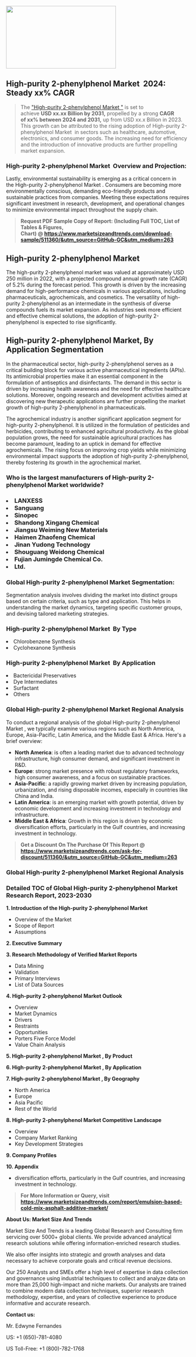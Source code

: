 <p><img class="alignnone size-medium wp-image-20088" src="https://ffe5etoiles.com/wp-content/uploads/2024/12/MST1-300x171.png" alt="" width="300" height="171" /></p><h2 id="ember46" class="ember-view reader-text-block__heading-2">High-purity 2-phenylphenol Market &nbsp;2024: Steady&nbsp;xx% CAGR</h2><blockquote id="ember47" class="ember-view reader-text-block__blockquote">The&nbsp;<a class="app-aware-link " href="https://www.marketsizeandtrends.com/download-sample/511360/&utm_source=GitHub-GC&utm_medium=263" target="_blank" data-test-app-aware-link="">"High-purity 2-phenylphenol Market "</a>&nbsp;is set to achieve&nbsp;<strong>USD&nbsp;xx.xx&nbsp;Billion by 2031,</strong>&nbsp;propelled by a strong&nbsp;<strong>CAGR of&nbsp;xx% between 2024 and 2031,</strong>&nbsp;up from USD xx.x Billion in 2023. This growth can be attributed to the rising adoption of&nbsp;High-purity 2-phenylphenol Market &nbsp;in sectors such as healthcare, automotive, electronics, and consumer goods. The increasing need for efficiency and the introduction of innovative products are further propelling market expansion.</blockquote><h3 id="ember48" class="ember-view reader-text-block__heading-3">High-purity 2-phenylphenol Market &nbsp;Overview and Projection:</h3><p id="ember49" class="ember-view reader-text-block__paragraph">Lastly, environmental sustainability is emerging as a critical concern in the&nbsp;High-purity 2-phenylphenol Market . Consumers are becoming more environmentally conscious, demanding eco-friendly products and sustainable practices from companies. Meeting these expectations requires significant investment in research, development, and operational changes to minimize environmental impact throughout the supply chain.</p><blockquote id="ember50" class="ember-view reader-text-block__blockquote"><strong>Request PDF Sample Copy of Report: (Including Full TOC, List of Tables &amp; Figures, Chart)&nbsp;@&nbsp;<strong><a href="https://www.marketsizeandtrends.com/download-sample/511360/&utm_source=GitHub-GC&utm_medium=263" target="_blank">https://www.marketsizeandtrends.com/download-sample/511360/&utm_source=GitHub-GC&utm_medium=263</a></strong></strong></blockquote><h3 class=""> <h2>High-purity 2-phenylphenol Market</h2><p>The high-purity 2-phenylphenol market was valued at approximately USD 250 million in 2022, with a projected compound annual growth rate (CAGR) of 5.2% during the forecast period. This growth is driven by the increasing demand for high-performance chemicals in various applications, including pharmaceuticals, agrochemicals, and cosmetics. The versatility of high-purity 2-phenylphenol as an intermediate in the synthesis of diverse compounds fuels its market expansion. As industries seek more efficient and effective chemical solutions, the adoption of high-purity 2-phenylphenol is expected to rise significantly.</p><h2>High-purity 2-phenylphenol Market, By Application Segmentation</h2><p>In the pharmaceutical sector, high-purity 2-phenylphenol serves as a critical building block for various active pharmaceutical ingredients (APIs). Its antimicrobial properties make it an essential component in the formulation of antiseptics and disinfectants. The demand in this sector is driven by increasing health awareness and the need for effective healthcare solutions. Moreover, ongoing research and development activities aimed at discovering new therapeutic applications are further propelling the market growth of high-purity 2-phenylphenol in pharmaceuticals.</p><p>The agrochemical industry is another significant application segment for high-purity 2-phenylphenol. It is utilized in the formulation of pesticides and herbicides, contributing to enhanced agricultural productivity. As the global population grows, the need for sustainable agricultural practices has become paramount, leading to an uptick in demand for effective agrochemicals. The rising focus on improving crop yields while minimizing environmental impact supports the adoption of high-purity 2-phenylphenol, thereby fostering its growth in the agrochemical market.</p></h3><h3 id="" class="">Who is the largest manufacturers of&nbsp;High-purity 2-phenylphenol Market worldwide?</h3><h3 class=""></Li><Li>LANXESS</Li><Li> Sanguang</Li><Li> Sinopec</Li><Li> Shandong Xingang Chemical</Li><Li> Jiangsu Weiming New Materials</Li><Li> Haimen Zhaofeng Chemical</Li><Li> Jinan Yudong Technology</Li><Li> Shouguang Weidong Chemical</Li><Li> Fujian Jumingde Chemical Co.</Li><Li> Ltd.</h3><h3 id="ember53" class="ember-view reader-text-block__heading-3">Global&nbsp;High-purity 2-phenylphenol Market Segmentation:</h3><p id="ember54" class="ember-view reader-text-block__paragraph">Segmentation analysis involves dividing the market into distinct groups based on certain criteria, such as type and application. This helps in understanding the market dynamics, targeting specific customer groups, and devising tailored marketing strategies.</p><h3 id="" class="">High-purity 2-phenylphenol Market &nbsp;By Type</h3><p></Li><Li>Chlorobenzene Synthesis</Li><Li> Cyclohexanone Synthesis</p><h3 id="" class="">High-purity 2-phenylphenol Market &nbsp;By Application</h3><p class=""></Li><Li>Bactericidal Preservatives</Li><Li> Dye Intermediates</Li><Li> Surfactant</Li><Li> Others</p><h3 id="ember62" class="ember-view reader-text-block__heading-3">Global High-purity 2-phenylphenol Market Regional Analysis</h3><p id="ember63" class="ember-view reader-text-block__paragraph">To conduct a regional analysis of the global High-purity 2-phenylphenol Market , we typically examine various regions such as North America, Europe, Asia-Pacific, Latin America, and the Middle East &amp; Africa. Here's a brief overview:</p><ul><li><strong>North America</strong>: is often a leading market due to advanced technology infrastructure, high consumer demand, and significant investment in R&amp;D.</li><li><strong>Europe</strong>: strong market presence with robust regulatory frameworks, high consumer awareness, and a focus on sustainable practices.</li><li><strong>Asia-Pacific</strong>: a rapidly growing market driven by increasing population, urbanization, and rising disposable incomes, especially in countries like China and India.</li><li><strong>Latin America</strong>: is an emerging market with growth potential, driven by economic development and increasing investment in technology and infrastructure.</li><li><strong>Middle East &amp; Africa</strong>: Growth in this region is driven by economic diversification efforts, particularly in the Gulf countries, and increasing investment in technology.</li></ul><blockquote id="ember61" class="ember-view reader-text-block__blockquote"><strong>Get a Discount On The Purchase Of This Report @ <strong><a href="https://html-cleaner.com/" target="">https://www.marketsizeandtrends.com/ask-for-discount/511360/&utm_source=GitHub-GC&utm_medium=263</a></strong></strong></blockquote><h3 id="ember62" class="ember-view reader-text-block__heading-3">Global High-purity 2-phenylphenol Market Regional Analysis</h3><h3 id="" class="">Detailed TOC of Global High-purity 2-phenylphenol Market Research Report, 2023-2030</h3><p id="" class=""><strong>1. Introduction of the High-purity 2-phenylphenol Market </strong></p><ul><li>Overview of the Market</li><li>Scope of Report</li><li>Assumptions</li></ul><p id="" class=""><strong>2. Executive Summary</strong></p><p id="" class=""><strong>3. Research Methodology of Verified Market Reports</strong></p><ul><li>Data Mining</li><li>Validation</li><li>Primary Interviews</li><li>List of Data Sources</li></ul><p id="" class=""><strong>4. High-purity 2-phenylphenol Market Outlook</strong></p><ul><li>Overview</li><li>Market Dynamics</li><li>Drivers</li><li>Restraints</li><li>Opportunities</li><li>Porters Five Force Model</li><li>Value Chain Analysis</li></ul><p id="" class=""><strong>5. High-purity 2-phenylphenol Market , By Product</strong></p><p id="" class=""><strong>6. High-purity 2-phenylphenol Market , By Application</strong></p><p id="" class=""><strong>7. High-purity 2-phenylphenol Market , By Geography</strong></p><ul><li>North America</li><li>Europe</li><li>Asia Pacific</li><li>Rest of the World</li></ul><p id="" class=""><strong>8. High-purity 2-phenylphenol Market Competitive Landscape</strong></p><ul><li>Overview</li><li>Company Market Ranking</li><li>Key Development Strategies</li></ul><p id="" class=""><strong>9. Company Profiles</strong></p><p id="" class=""><strong>10. Appendix</strong></p><ul><li>diversification efforts, particularly in the Gulf countries, and increasing investment in technology.</li></ul><blockquote id="ember65" class="ember-view reader-text-block__blockquote"><strong>For More Information or Query, visit <strong><strong><a href="https://html-cleaner.com/" target="">https://www.marketsizeandtrends.com/report/emulsion-based-cold-mix-asphalt-additive-market/</a></strong></strong></strong></blockquote><p id="" class=""><strong>About Us: Market Size And Trends</strong></p><p id="" class="">Market Size And Trends is a leading Global Research and Consulting firm servicing over 5000+ global clients. We provide advanced analytical research solutions while offering information-enriched research studies.</p><p id="" class="">We also offer insights into strategic and growth analyses and data necessary to achieve corporate goals and critical revenue decisions.</p><p id="" class="">Our 250 Analysts and SMEs offer a high level of expertise in data collection and governance using industrial techniques to collect and analyze data on more than 25,000 high-impact and niche markets. Our analysts are trained to combine modern data collection techniques, superior research methodology, expertise, and years of collective experience to produce informative and accurate research.</p><p id="" class=""><strong>Contact us:</strong></p><p id="" class="">Mr. Edwyne Fernandes</p><p id="" class="">US: +1 (650)-781-4080</p><p id="" class="">US Toll-Free: +1 (800)-782-1768</p>
